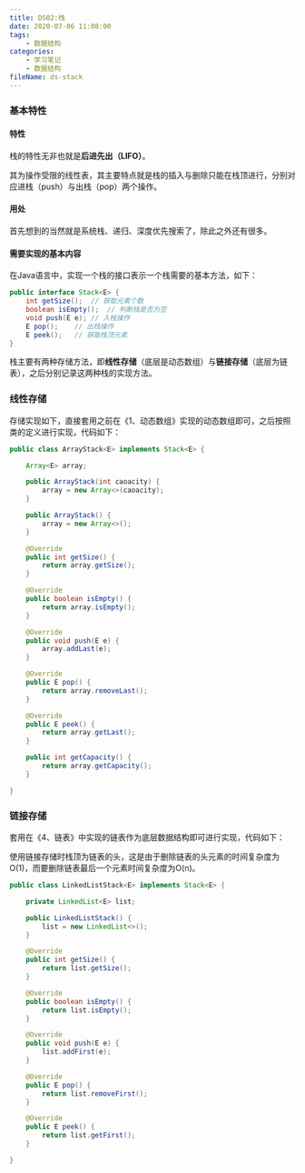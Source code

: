 ```yaml
---
title: DS02:栈
date: 2020-07-06 11:08:00
tags:
	- 数据结构
categories:
	- 学习笔记
	- 数据结构
fileName: ds-stack
---
```


### 基本特性

#### 特性

栈的特性无非也就是**后进先出（LIFO）**。

其为操作受限的线性表，其主要特点就是栈的插入与删除只能在栈顶进行，分别对应进栈（push）与出栈（pop）两个操作。

#### 用处

首先想到的当然就是系统栈、递归、深度优先搜索了，除此之外还有很多。

#### 需要实现的基本内容

在Java语言中，实现一个栈的接口表示一个栈需要的基本方法，如下：

```java
public interface Stack<E> {
    int getSize();	// 获取元素个数
    boolean isEmpty();	// 判断栈是否为空
    void push(E e);	// 入栈操作
    E pop();	// 出栈操作
    E peek();	// 获取栈顶元素
}
```

栈主要有两种存储方法，即**线性存储**（底层是动态数组）与**链接存储**（底层为链表），之后分别记录这两种栈的实现方法。



### 线性存储

存储实现如下，直接套用之前在《1、动态数组》实现的动态数组即可，之后按照类的定义进行实现，代码如下：

```java
public class ArrayStack<E> implements Stack<E> {

    Array<E> array;

    public ArrayStack(int caoacity) {
        array = new Array<>(caoacity);
    }

    public ArrayStack() {
        array = new Array<>();
    }

    @Override
    public int getSize() {
        return array.getSize();
    }

    @Override
    public boolean isEmpty() {
        return array.isEmpty();
    }

    @Override
    public void push(E e) {
        array.addLast(e);
    }

    @Override
    public E pop() {
        return array.removeLast();
    }

    @Override
    public E peek() {
        return array.getLast();
    }

    public int getCapacity() {
        return array.getCapacity();
    }

}
```



### 链接存储

套用在《4、链表》中实现的链表作为底层数据结构即可进行实现，代码如下：

使用链接存储时栈顶为链表的头，这是由于删除链表的头元素的时间复杂度为O(1)，而要删除链表最后一个元素时间复杂度为O(n)。

```java
public class LinkedListStack<E> implements Stack<E> {

    private LinkedList<E> list;

    public LinkedListStack() {
        list = new LinkedList<>();
    }

    @Override
    public int getSize() {
        return list.getSize();
    }

    @Override
    public boolean isEmpty() {
        return list.isEmpty();
    }

    @Override
    public void push(E e) {
        list.addFirst(e);
    }

    @Override
    public E pop() {
        return list.removeFirst();
    }

    @Override
    public E peek() {
        return list.getFirst();
    }

}
```
